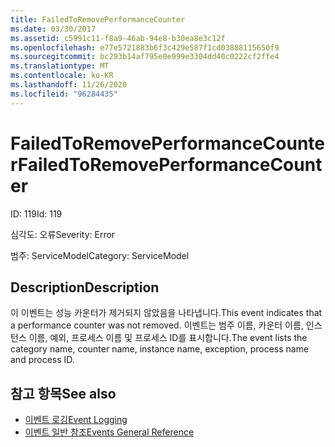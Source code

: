 ```yaml
---
title: FailedToRemovePerformanceCounter
ms.date: 03/30/2017
ms.assetid: c5991c11-f8a9-46ab-94e8-b30ea8e3c12f
ms.openlocfilehash: e77e5721883b6f3c429e587f1cd03888115650f9
ms.sourcegitcommit: bc293b14af795e0e999e3304dd40c0222cf2ffe4
ms.translationtype: MT
ms.contentlocale: ko-KR
ms.lasthandoff: 11/26/2020
ms.locfileid: "96284435"
---
```

# <a name="failedtoremoveperformancecounter"></a><span data-ttu-id="9c71a-102">FailedToRemovePerformanceCounter</span><span class="sxs-lookup"><span data-stu-id="9c71a-102">FailedToRemovePerformanceCounter</span></span>

<span data-ttu-id="9c71a-103">ID: 119</span><span class="sxs-lookup"><span data-stu-id="9c71a-103">Id: 119</span></span>  
  
 <span data-ttu-id="9c71a-104">심각도: 오류</span><span class="sxs-lookup"><span data-stu-id="9c71a-104">Severity: Error</span></span>  
  
 <span data-ttu-id="9c71a-105">범주: ServiceModel</span><span class="sxs-lookup"><span data-stu-id="9c71a-105">Category: ServiceModel</span></span>  
  
## <a name="description"></a><span data-ttu-id="9c71a-106">Description</span><span class="sxs-lookup"><span data-stu-id="9c71a-106">Description</span></span>  

 <span data-ttu-id="9c71a-107">이 이벤트는 성능 카운터가 제거되지 않았음을 나타냅니다.</span><span class="sxs-lookup"><span data-stu-id="9c71a-107">This event indicates that a performance counter was not removed.</span></span> <span data-ttu-id="9c71a-108">이벤트는 범주 이름, 카운터 이름, 인스턴스 이름, 예외, 프로세스 이름 및 프로세스 ID를 표시합니다.</span><span class="sxs-lookup"><span data-stu-id="9c71a-108">The event lists the category name, counter name, instance name, exception, process name and process ID.</span></span>  
  
## <a name="see-also"></a><span data-ttu-id="9c71a-109">참고 항목</span><span class="sxs-lookup"><span data-stu-id="9c71a-109">See also</span></span>

- [<span data-ttu-id="9c71a-110">이벤트 로깅</span><span class="sxs-lookup"><span data-stu-id="9c71a-110">Event Logging</span></span>](index.md)
- [<span data-ttu-id="9c71a-111">이벤트 일반 참조</span><span class="sxs-lookup"><span data-stu-id="9c71a-111">Events General Reference</span></span>](events-general-reference.md)
